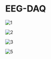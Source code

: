 # EEG-DAQ

![1](https://user-images.githubusercontent.com/38166489/91335810-8f433300-e7ee-11ea-9270-40427a5d0421.png)

![2](https://user-images.githubusercontent.com/38166489/91335818-923e2380-e7ee-11ea-83d4-2fa0f3d94c11.png)

![3](https://user-images.githubusercontent.com/38166489/91335823-92d6ba00-e7ee-11ea-845c-1873b27b5569.png)

![5](https://user-images.githubusercontent.com/38166489/91335826-94a07d80-e7ee-11ea-8b18-7f4c69ac4d8a.png)
